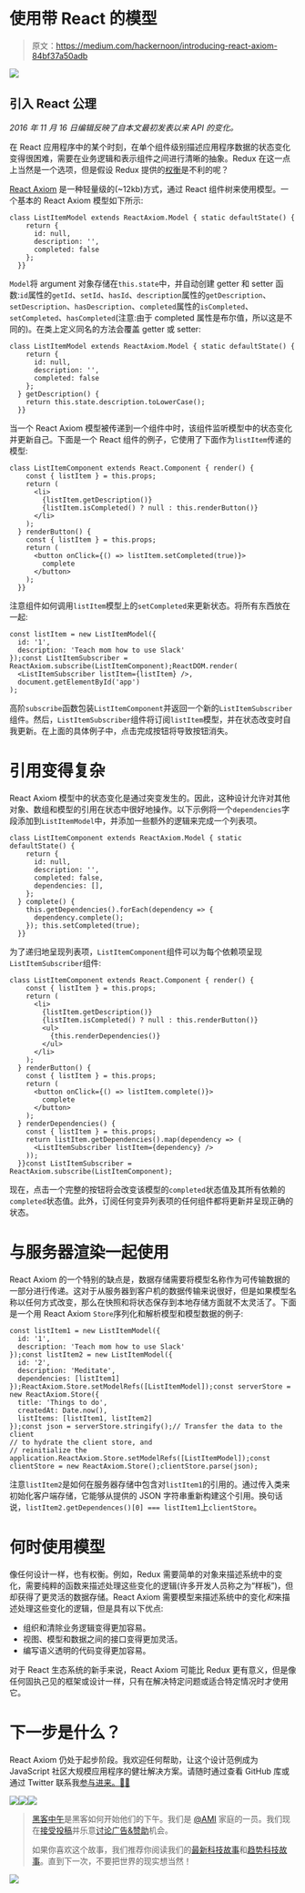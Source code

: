 # 使用带 React 的模型

> 原文：<https://medium.com/hackernoon/introducing-react-axiom-84bf37a50adb>

![](img/a45dac7e28632ea39b17c0e200c3ce66.png)

## 引入 React 公理

*2016 年 11 月 16 日编辑反映了自本文最初发表以来 API 的变化。*

在 React 应用程序中的某个时刻，在单个组件级别描述应用程序数据的状态变化变得很困难，需要在业务逻辑和表示组件之间进行清晰的抽象。Redux 在这一点上当然是一个选项，但是假设 Redux 提供的[权衡](/@dan_abramov/you-might-not-need-redux-be46360cf367)是不利的呢？

[React Axiom](https://github.com/wgoto/react-axiom) 是一种轻量级的(~12kb)方式，通过 React 组件树来使用模型。一个基本的 React Axiom 模型如下所示:

```
class ListItemModel extends ReactAxiom.Model { static defaultState() {
    return {
      id: null,
      description: '',
      completed: false
    };
  }}
```

`Model`将 argument 对象存储在`this.state`中，并自动创建 getter 和 setter 函数:`id`属性的`getId`、`setId`、`hasId`、`description`属性的`getDescription`、`setDescription`、`hasDescription`、`completed`属性的`isCompleted`、`setCompleted`、`hasCompleted`(注意:由于 completed 属性是布尔值，所以这是不同的)。在类上定义同名的方法会覆盖 getter 或 setter:

```
class ListItemModel extends ReactAxiom.Model { static defaultState() {
    return {
      id: null,
      description: '',
      completed: false
    };
  } getDescription() {
    return this.state.description.toLowerCase();
  }}
```

当一个 React Axiom 模型被传递到一个组件中时，该组件监听模型中的状态变化并更新自己。下面是一个 React 组件的例子，它使用了下面作为`listItem`传递的模型:

```
class ListItemComponent extends React.Component { render() {
    const { listItem } = this.props;
    return (
      <li>
        {listItem.getDescription()}
        {listItem.isCompleted() ? null : this.renderButton()}
      </li>
    );
  } renderButton() {
    const { listItem } = this.props;
    return (
      <button onClick={() => listItem.setCompleted(true)}>
        complete
      </button>
    );
  }}
```

注意组件如何调用`listItem`模型上的`setCompleted`来更新状态。将所有东西放在一起:

```
const listItem = new ListItemModel({
  id: '1',
  description: 'Teach mom how to use Slack'
});const ListItemSubscriber = ReactAxiom.subscribe(ListItemComponent);ReactDOM.render(
  <ListItemSubscriber listItem={listItem} />,
  document.getElementById('app')
);
```

高阶`subscribe`函数包装`ListItemComponent`并返回一个新的`ListItemSubscriber`组件。然后，`ListItemSubscriber`组件将订阅`listItem`模型，并在状态改变时自我更新。在上面的具体例子中，点击完成按钮将导致按钮消失。

# 引用变得复杂

React Axiom 模型中的状态变化是通过突变发生的。因此，这种设计允许对其他对象、数组和模型的引用在状态中很好地操作。以下示例将一个`dependencies`字段添加到`ListItemModel`中，并添加一些额外的逻辑来完成一个列表项。

```
class ListItemComponent extends ReactAxiom.Model { static defaultState() {
    return {
      id: null,
      description: '',
      completed: false,
      dependencies: [],
    };
  } complete() {
    this.getDependencies().forEach(dependency => {
      dependency.complete();
    }); this.setCompleted(true);
  }}
```

为了递归地呈现列表项，`ListItemComponent`组件可以为每个依赖项呈现`ListItemSubscriber`组件:

```
class ListItemComponent extends React.Component { render() {
    const { listItem } = this.props;
    return (
      <li>
        {listItem.getDescription()}
        {listItem.isCompleted() ? null : this.renderButton()}
        <ul>
          {this.renderDependencies()}
        </ul>
      </li>
    );
  } renderButton() {
    const { listItem } = this.props;
    return (
      <button onClick={() => listItem.complete()}>
        complete
      </button>
    );
  } renderDependencies() {
    const { listItem } = this.props;
    return listItem.getDependencies().map(dependency => (
      <ListItemSubscriber listItem={dependency} />
    ));
  }}const ListItemSubscriber = ReactAxiom.subscribe(ListItemComponent);
```

现在，点击一个完整的按钮将会改变该模型的`completed`状态值及其所有依赖的`completed`状态值。此外，订阅任何变异列表项的任何组件都将更新并呈现正确的状态。

# 与服务器渲染一起使用

React Axiom 的一个特别的缺点是，数据存储需要将模型名称作为可传输数据的一部分进行传递。这对于从服务器到客户机的数据传输来说很好，但是如果模型名称以任何方式改变，那么在快照和将状态保存到本地存储方面就不太灵活了。下面是一个用 React Axiom `Store`序列化和解析模型和模型数据的例子:

```
const listItem1 = new ListItemModel({
  id: '1',
  description: 'Teach mom how to use Slack'
});const listItem2 = new ListItemModel({
  id: '2',
  description: 'Meditate',
  dependencies: [listItem1]
});ReactAxiom.Store.setModelRefs([ListItemModel]);const serverStore = new ReactAxiom.Store({
  title: 'Things to do',
  createdAt: Date.now(),
  listItems: [listItem1, listItem2]
});const json = serverStore.stringify();// Transfer the data to the client
// to hydrate the client store, and
// reinitialize the application.ReactAxiom.Store.setModelRefs([ListItemModel]);const clientStore = new ReactAxiom.Store();clientStore.parse(json);
```

注意`listItem2`是如何在服务器存储中包含对`listItem1`的引用的。通过传入类来初始化客户端存储，它能够从提供的 JSON 字符串重新构建这个引用。换句话说，`listItem2.getDependences()[0] === listItem1`上`clientStore`。

# 何时使用模型

像任何设计一样，也有权衡。例如，Redux 需要简单的对象来描述系统中的变化，需要纯粹的函数来描述处理这些变化的逻辑(许多开发人员称之为“样板”)，但却获得了更灵活的数据存储。React Axiom 需要模型来描述系统中的变化*和*来描述处理这些变化的逻辑，但是具有以下优点:

*   组织和清除业务逻辑变得更加容易。
*   视图、模型和数据之间的接口变得更加灵活。
*   编写语义透明的代码变得更加容易。

对于 React 生态系统的新手来说，React Axiom 可能比 Redux 更有意义，但是像任何固执己见的框架或设计一样，只有在解决特定问题或适合特定情况时才使用它。

# 下一步是什么？

React Axiom 仍处于起步阶段。我欢迎任何帮助，让这个设计范例成为 JavaScript 社区大规模应用程序的健壮解决方案。请随时通过查看 GitHub 库或通过 Twitter 联系我[参与进来。🙏🏽](https://twitter.com/wrgoto)

[![](img/50ef4044ecd4e250b5d50f368b775d38.png)](http://bit.ly/HackernoonFB)[![](img/979d9a46439d5aebbdcdca574e21dc81.png)](https://goo.gl/k7XYbx)[![](img/2930ba6bd2c12218fdbbf7e02c8746ff.png)](https://goo.gl/4ofytp)

> [黑客中午](http://bit.ly/Hackernoon)是黑客如何开始他们的下午。我们是 [@AMI](http://bit.ly/atAMIatAMI) 家庭的一员。我们现在[接受投稿](http://bit.ly/hackernoonsubmission)并乐意[讨论广告&赞助](mailto:partners@amipublications.com)机会。
> 
> 如果你喜欢这个故事，我们推荐你阅读我们的[最新科技故事](http://bit.ly/hackernoonlatestt)和[趋势科技故事](https://hackernoon.com/trending)。直到下一次，不要把世界的现实想当然！

[![](img/be0ca55ba73a573dce11effb2ee80d56.png)](https://goo.gl/Ahtev1)